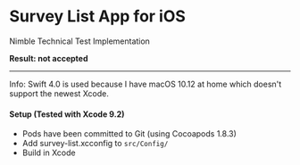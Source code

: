# Survey List App for iOS

Nimble Technical Test Implementation

**Result: not accepted**

----

Info: Swift 4.0 is used because I have macOS 10.12 at home which doesn't support the newest Xcode.

#### Setup (Tested with Xcode 9.2)

- Pods have been committed to Git (using Cocoapods 1.8.3)
- Add survey-list.xcconfig to `src/Config/`
- Build in Xcode

